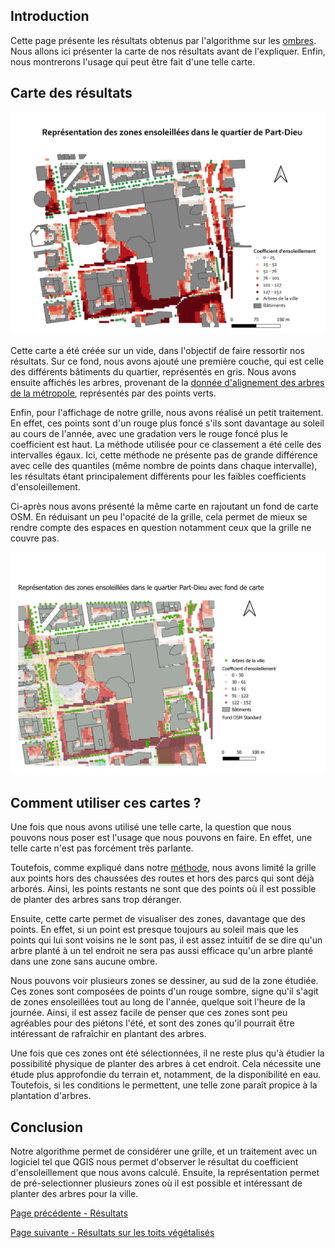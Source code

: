 ## Introduction
Cette page présente les résultats obtenus par l'algorithme sur les [ombres](Donnees-d-ombre). Nous allons ici présenter la carte de nos résultats avant de l'expliquer. Enfin, nous montrerons l'usage qui peut être fait d'une telle carte.

## Carte des résultats
![Ombres](Ombres.png)

Cette carte a été créée sur un vide, dans l'objectif de faire ressortir nos résultats. Sur ce fond, nous avons ajouté une première couche, qui est celle des différents bâtiments du quartier, représentés en gris. Nous avons ensuite affichés les arbres, provenant de la [donnée d'alignement des arbres de la métropole](https://data.grandlyon.com/jeux-de-donnees/arbres-alignement-metropole-lyon/donnees), représentés par des points verts.

Enfin, pour l'affichage de notre grille, nous avons réalisé un petit traitement. En effet, ces points sont d'un rouge plus foncé s'ils sont davantage au soleil au cours de l'année, avec une gradation vers le rouge foncé plus le coefficient est haut. La méthode utilisée pour ce classement a été celle des intervalles égaux. Ici, cette méthode ne présente pas de grande différence avec celle des quantiles (même nombre de points dans chaque intervalle), les résultats étant principalement différents pour les faibles coefficients d'ensoleillement.

Ci-après nous avons présenté la même carte en rajoutant un fond de carte OSM. En réduisant un peu l'opacité de la grille, cela permet de mieux se rendre compte des espaces en question notamment ceux que la grille ne couvre pas.

![Fond-carte-ombres](Fond-carte-ombres.png)

## Comment utiliser ces cartes ?
Une fois que nous avons utilisé une telle carte, la question que nous pouvons nous poser est l'usage que nous pouvons en faire. En effet, une telle carte n'est pas forcément très parlante.

Toutefois, comme expliqué dans notre [méthode](Donnees-d-ombre), nous avons limité la grille aux points hors des chaussées des routes et hors des parcs qui sont déjà arborés. Ainsi, les points restants ne sont que des points où il est possible de planter des arbres sans trop déranger.

Ensuite, cette carte permet de visualiser des zones, davantage que des points. En effet, si un point est presque toujours au soleil mais que les points qui lui sont voisins ne le sont pas, il est assez intuitif de se dire qu'un arbre planté à un tel endroit ne sera pas aussi efficace qu'un arbre planté dans une zone sans aucune ombre.

Nous pouvons voir plusieurs zones se dessiner, au sud de la zone étudiée. Ces zones sont composées de points d'un rouge sombre, signe qu'il s'agit de zones ensoleillées tout au long de l'année, quelque soit l'heure de la journée. Ainsi, il est assez facile de penser que ces zones sont peu agréables pour des piétons l'été, et sont des zones qu'il pourrait être intéressant de rafraîchir en plantant des arbres.

Une fois que ces zones ont été sélectionnées, il ne reste plus qu'à étudier la possibilité physique de planter des arbres à cet endroit. Cela nécessite une étude plus approfondie du terrain et, notamment, de la disponibilité en eau. Toutefois, si les conditions le permettent, une telle zone paraît propice à la plantation d'arbres.

## Conclusion
Notre algorithme permet de considérer une grille, et un traitement avec un logiciel tel que QGIS nous permet d'observer le résultat du coefficient d'ensoleillement que nous avons calculé. Ensuite, la représentation permet de pré-selectionner plusieurs zones où il est possible et intéressant de planter des arbres pour la ville.

[Page précédente - Résultats](Resultats)

[Page suivante - Résultats sur les toits végétalisés](Resultats-Toits)
